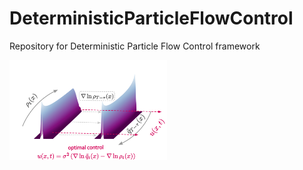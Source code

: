 # DeterministicParticleFlowControl
Repository for Deterministic Particle Flow Control framework

<img src="https://github.com/dimitra-maoutsa/DeterministicParticleFlowControl/blob/main/waterfall_plot_cmap25b.png" width=50% height=50%>


